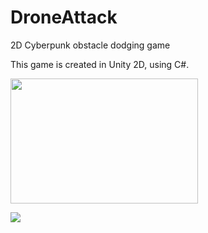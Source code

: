 # DroneAttack

2D Cyberpunk obstacle dodging game

This game is created in Unity 2D, using C#.


<img src="[https://github.com/ctrl-alt-caleb/DroneAttack/blob/master/DAScreenshot1.png]" width="300" height="200">




![](https://github.com/ctrl-alt-caleb/DroneAttack/blob/master/DroneAttackAndroid.gif)



